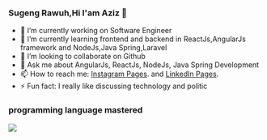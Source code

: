### Sugeng Rawuh,Hi I'am Aziz 👋

- 🔭 I’m currently working on Software Engineer
- 🌱 I’m currently learning frontend and backend in ReactJs,AngularJs framework and NodeJs,Java Spring,Laravel 
- 👯 I’m looking to collaborate on Github
- 💬 Ask me about AngularJs, ReactJs, NodeJs, Java Spring Development
- 📫 How to reach me: [Instagram Pages](https://www.instagram.com/alfauzi_k/). and [LinkedIn Pages](https://www.linkedin.com/in/aziz-alfauzi-4b93a717b/).
- ⚡ Fun fact: I really like discussing technology and politic

###  programming language mastered
<img src="https://github-readme-stats.vercel.app/api/top-langs/?username=Azizalfauzi&layout=compact&theme=tokyonight"/>
